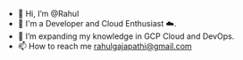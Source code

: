 - 👋 Hi, I’m @Rahul
- 👀 I'm a Developer and Cloud Enthusiast ☁️. 
- 🌱 I’m expanding my knowledge in GCP Cloud and DevOps.
- 📫 How to reach me rahulgajapathi@gmail.com

<!---
rahulkbh90/rahulkbh90 is a ✨ special ✨ repository because its `README.md` (this file) appears on your GitHub profile.
You can click the Preview link to take a look at your changes.
--->
